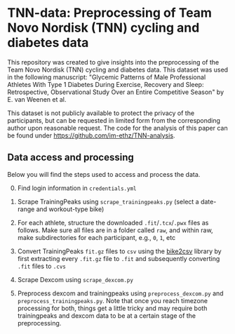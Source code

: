 # TNN-data: Preprocessing of Team Novo Nordisk (TNN) cycling and diabetes data

This repository was created to give insights into the preprocessing of the Team Novo Nordisk (TNN) cycling and diabetes data. This dataset was used in the following manuscript: "Glycemic Patterns of Male Professional Athletes With Type 1 Diabetes During Exercise, Recovery and Sleep: Retrospective, Observational Study Over an Entire Competitive Season" by E. van Weenen et al.

This dataset is not publicly available to protect the privacy of the participants, but can be requested in limited form from the corresponding author upon reasonable request. The code for the analysis of this paper can be found under https://github.com/im-ethz/TNN-analysis.

## Data access and processing
Below you will find the steps used to access and process the data.

0. Find login information in `credentials.yml`

1. Scrape TrainingPeaks using `scrape_trainingpeaks.py` (select a date-range and workout-type bike)

2. For each athlete, structure the downloaded `.fit`/`.tcx`/`.pwx` files as follows. Make sure all files are in a folder called `raw`, and within raw, make subdirectories for each participant, e.g., `0`, `1`, etc

3. Convert TrainingPeaks `fit.gz` files to `csv` using the [bike2csv](https://github.com/evavanweenen/bike2csv) library by first extracting every `.fit.gz` file to `.fit` and subsequently converting `.fit` files to `.cvs`

4. Scrape Dexcom using `scrape_dexcom.py`

4. Preprocess dexcom and trainingpeaks using `preprocess_dexcom.py` and `preprocess_trainingpeaks.py`. Note that once you reach timezone processing for both, things get a little tricky and may require both trainingpeaks and dexcom data to be at a certain stage of the preprocessing.
